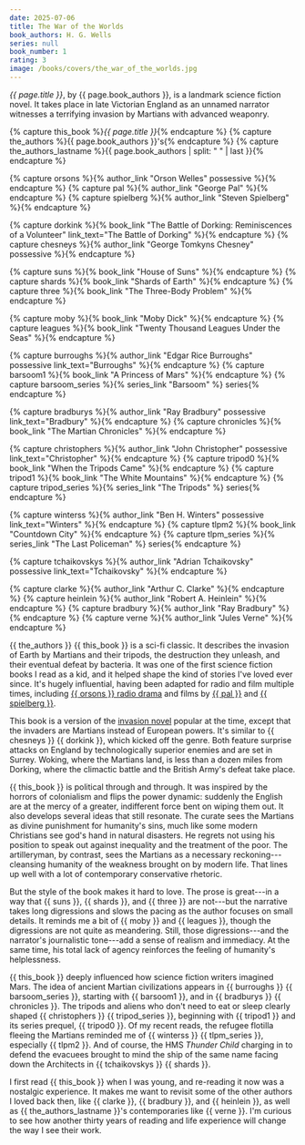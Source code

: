 ```yaml
---
date: 2025-07-06
title: The War of the Worlds
book_authors: H. G. Wells
series: null
book_number: 1
rating: 3
image: /books/covers/the_war_of_the_worlds.jpg
---
```


<cite class="book-title">{{ page.title }}</cite>, by <span
class="author-name">{{ page.book_authors }}</span>, is a landmark science
fiction novel. It takes place in late Victorian England as an unnamed narrator
witnesses a terrifying invasion by Martians with advanced weaponry.

{% capture this_book %}<cite class="book-title">{{ page.title }}</cite>{% endcapture %}
{% capture the_authors %}<span class="author-name">{{ page.book_authors }}</span>'s{% endcapture %}
{% capture the_authors_lastname %}<span class="author-name">{{ page.book_authors | split: " " | last }}</span>{% endcapture %}

{% capture orsons %}{% author_link "Orson Welles" possessive %}{% endcapture %}
{% capture pal %}{% author_link "George Pal" %}{% endcapture %}
{% capture spielberg %}{% author_link "Steven Spielberg" %}{% endcapture %}

{% capture dorkink %}{% book_link "The Battle of Dorking: Reminiscences of a Volunteer" link_text="The Battle of Dorking" %}{% endcapture %}
{% capture chesneys %}{% author_link "George Tomkyns Chesney" possessive %}{% endcapture %}

{% capture suns %}{% book_link "House of Suns" %}{% endcapture %}
{% capture shards %}{% book_link "Shards of Earth" %}{% endcapture %}
{% capture three %}{% book_link "The Three-Body Problem" %}{% endcapture %}

{% capture moby %}{% book_link "Moby Dick" %}{% endcapture %}
{% capture leagues  %}{% book_link "Twenty Thousand Leagues Under the Seas" %}{% endcapture %}

{% capture burroughs %}{% author_link "Edgar Rice Burroughs" possessive link_text="Burroughs" %}{% endcapture %}
{% capture barsoom1 %}{% book_link "A Princess of Mars" %}{% endcapture %}
{% capture barsoom_series %}{% series_link "Barsoom" %} series{% endcapture %}

{% capture bradburys  %}{% author_link "Ray Bradbury" possessive link_text="Bradbury" %}{% endcapture %}
{% capture chronicles %}{% book_link "The Martian Chronicles" %}{% endcapture %}

{% capture christophers %}{% author_link "John Christopher" possessive link_text="Christopher" %}{% endcapture %}
{% capture tripod0 %}{% book_link "When the Tripods Came" %}{% endcapture %}
{% capture tripod1 %}{% book_link "The White Mountains" %}{% endcapture %}
{% capture tripod_series %}{% series_link "The Tripods" %} series{% endcapture %}

{% capture winterss %}{% author_link "Ben H. Winters" possessive link_text="Winters" %}{% endcapture %}
{% capture tlpm2 %}{% book_link "Countdown City" %}{% endcapture %}
{% capture tlpm_series %}{% series_link "The Last Policeman" %} series{% endcapture %}

{% capture tchaikovskys %}{% author_link "Adrian Tchaikovsky" possessive link_text="Tchaikovsky" %}{% endcapture %}

{% capture clarke %}{% author_link "Arthur C. Clarke" %}{% endcapture %}
{% capture heinlein %}{% author_link "Robert A. Heinlein" %}{% endcapture %}
{% capture bradbury %}{% author_link "Ray Bradbury" %}{% endcapture %}
{% capture verne %}{% author_link "Jules Verne" %}{% endcapture %}

{{ the_authors }} {{ this_book }} is a sci-fi classic. It describes the
invasion of Earth by Martians and their tripods, the destruction they unleash,
and their eventual defeat by bacteria. It was one of the first science fiction
books I read as a kid, and it helped shape the kind of stories I've loved ever
since. It's hugely influential, having been adapted for radio and film
multiple times, including [{{ orsons }} radio drama][radio] and films by [{{
pal }}][pal] and [{{ spielberg }}][spielberg].

[radio]: https://en.wikipedia.org/wiki/The_War_of_the_Worlds_(1938_radio_drama)
[pal]: https://en.wikipedia.org/wiki/The_War_of_the_Worlds_(1953_film)
[spielberg]: https://en.wikipedia.org/wiki/War_of_the_Worlds_(2005_film)

This book is a version of the [invasion novel][invasion] popular at the time,
except that the invaders are Martians instead of European powers. It's similar
to {{ chesneys }} {{ dorkink }}, which kicked off the genre. Both feature
surprise attacks on England by technologically superior enemies and are set in
Surrey. Woking, where the Martians land, is less than a dozen miles from
Dorking, where the climactic battle and the British Army's defeat take place.

[invasion]: https://en.wikipedia.org/wiki/Invasion_literature

{{ this_book }} is political through and through. It was inspired by the
horrors of colonialism and flips the power dynamic: suddenly the English are
at the mercy of a greater, indifferent force bent on wiping them out. It also
develops several ideas that still resonate. The curate sees the Martians as
divine punishment for humanity's sins, much like some modern Christians see
god's hand in natural disasters. He regrets not using his position to speak
out against inequality and the treatment of the poor. The artilleryman, by
contrast, sees the Martians as a necessary reckoning---cleansing humanity of
the weakness brought on by modern life. That lines up well with a lot of
contemporary conservative rhetoric.
 
But the style of the book makes it hard to love. The prose is great---in a way
that {{ suns }}, {{ shards }}, and {{ three }} are not---but the narrative
takes long digressions and slows the pacing as the author focuses on small
details. It reminds me a bit of {{ moby }} and {{ leagues }}, though the
digressions are not quite as meandering. Still, those digressions---and the
narrator's journalistic tone---add a sense of realism and immediacy. At the
same time, his total lack of agency reinforces the feeling of humanity's
helplessness.

{{ this_book }} deeply influenced how science fiction writers imagined Mars.
The idea of ancient Martian civilizations appears in {{ burroughs }} {{
barsoom_series }}, starting with {{ barsoom1 }}, and in {{ bradburys }} {{
chronicles }}. The tripods and aliens who don't need to eat or sleep clearly
shaped {{ christophers }} {{ tripod_series }}, beginning with {{ tripod1 }}
and its series prequel, {{ tripod0 }}. Of my recent reads, the refugee
flotilla fleeing the Martians reminded me of {{ winterss }} {{ tlpm_series }},
especially {{ tlpm2 }}. And of course, the HMS _Thunder Child_ charging in to
defend the evacuees brought to mind the ship of the same name facing down the
Architects in {{ tchaikovskys }} {{ shards }}.

I first read {{ this_book }} when I was young, and re-reading it now was a
nostalgic experience. It makes me want to revisit some of the other authors I
loved back then, like {{ clarke }}, {{ bradbury }}, and {{ heinlein }}, as
well as {{ the_authors_lastname }}'s contemporaries like {{ verne }}. I'm
curious to see how another thirty years of reading and life experience will
change the way I see their work.
